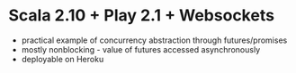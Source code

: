 Scala 2.10 + Play 2.1 + Websockets
=====================================

* practical example of concurrency abstraction through futures/promises
* mostly nonblocking - value of futures accessed asynchronously
* deployable on Heroku
